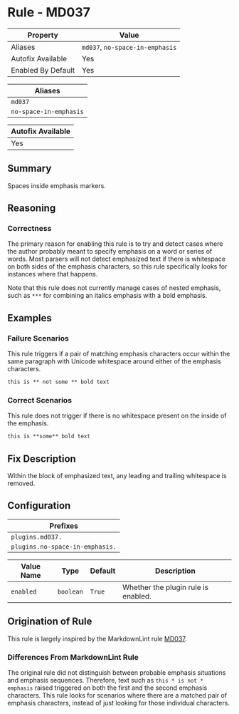 # Rule - MD037

| Property | Value |
| --- | -- |
| Aliases | `md037`, `no-space-in-emphasis` |
| Autofix Available | Yes |
| Enabled By Default | Yes |

| Aliases |
| --- |
| `md037` |
| `no-space-in-emphasis` |

| Autofix Available |
| --- |
| Yes |

## Summary

Spaces inside emphasis markers.

## Reasoning

### Correctness

The primary reason for enabling this rule is to try and detect cases
where the author probably meant to specify emphasis on a word or
series of words.  Most parsers will not detect emphasized text if
there is whitespace on both sides of the emphasis characters, so
this rule specifically looks for instances where that happens.

Note that this rule does not currently manage cases of nested emphasis,
such as `***` for combining an italics emphasis with a bold emphasis.

## Examples

### Failure Scenarios

This rule triggers if a pair of matching emphasis characters occur
within the same paragraph with Unicode whitespace around either of the emphasis
characters.

```Markdown
this is ** not some ** bold text
```

### Correct Scenarios

This rule does not trigger if there is no whitespace present on the
inside of the emphasis.

```Markdown
this is **some** bold text
```

## Fix Description

Within the block of emphasized text, any leading and trailing whitespace is removed.

## Configuration

| Prefixes |
| --- |
| `plugins.md037.` |
| `plugins.no-space-in-emphasis.` |

| Value Name | Type | Default | Description |
| -- | -- | -- | -- |
| `enabled` | `boolean` | `True` | Whether the plugin rule is enabled. |

## Origination of Rule

This rule is largely inspired by the MarkdownLint rule
[MD037](https://github.com/DavidAnson/markdownlint/blob/main/doc/Rules.md#md037---spaces-inside-emphasis-markers).

### Differences From MarkdownLint Rule

The original rule did not distinguish between probable emphasis situations
and emphasis sequences.  Therefore, text such as `this * is not * emphasis`
raised triggered on both the first and the second emphasis characters.
This rule looks for scenarios where there are a matched pair of emphasis
characters, instead of just looking for those individual characters.
